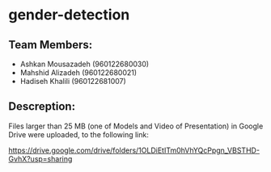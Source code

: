 # gender-detection

## Team Members:
- Ashkan Mousazadeh (960122680030)
- Mahshid Alizadeh (960122680021)
- Hadiseh Khalili (960122681007)

## Descreption:
Files larger than 25 MB (one of Models and Video of Presentation) in Google Drive were uploaded, to the following link:

https://drive.google.com/drive/folders/1OLDiEtITm0hVhYQcPpgn_VBSTHD-GvhX?usp=sharing
